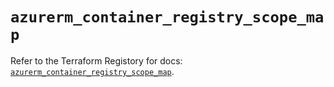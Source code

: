 # `azurerm_container_registry_scope_map`

Refer to the Terraform Registory for docs: [`azurerm_container_registry_scope_map`](https://www.terraform.io/docs/providers/azurerm/r/container_registry_scope_map).
